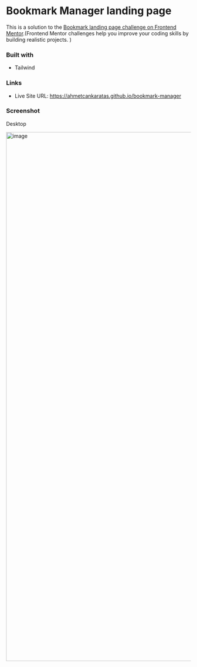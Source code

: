 # Bookmark Manager landing page 

This is a solution to the [Bookmark landing page challenge on Frontend Mentor](https://www.frontendmentor.io/challenges/bookmark-landing-page-5d0b588a9edda32581d29158).(Frontend Mentor challenges help you improve your coding skills by building realistic projects. )

### Built with

- Tailwind

### Links

- Live Site URL: https://ahmetcankaratas.github.io/bookmark-manager

### Screenshot

Desktop 

<img width="1439" alt="image" src="https://user-images.githubusercontent.com/53529387/205234352-35c6cbad-1ad2-48ad-9170-39e61c2dbf17.png">

